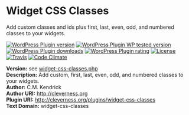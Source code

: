 # Widget CSS Classes

Add custom classes and ids plus first, last, even, odd, and numbered classes to your widgets.

[![WordPress Plugin version](https://img.shields.io/wordpress/plugin/v/widget-css-classes.svg?style=flat)](https://wordpress.org/plugins/widget-css-classes/)
[![WordPress Plugin WP tested version](https://img.shields.io/wordpress/v/widget-css-classes.svg?style=flat)](https://wordpress.org/plugins/widget-css-classes/)
[![WordPress Plugin downloads](https://img.shields.io/wordpress/plugin/dt/widget-css-classes.svg?style=flat)](https://wordpress.org/plugins/widget-css-classes/)
[![WordPress Plugin rating](https://img.shields.io/wordpress/plugin/r/widget-css-classes.svg?style=flat)](https://wordpress.org/plugins/widget-css-classes/)
[![License](https://img.shields.io/badge/license-GPL--2.0%2B-green.svg)](https://github.com/cleverness/widget-css-classes/blob/master/license.txt)
[![Travis](https://secure.travis-ci.org/cleverness/widget-css-classes.png?branch=master)](http://travis-ci.org/cleverness/widget-css-classes)
[![Code Climate](https://codeclimate.com/github/cleverness/widget-css-classes/badges/gpa.svg)](https://codeclimate.com/github/cleverness/widget-css-classes)

**Version:** see [widget-css-classes.php](/widget-css-classes.php)  
**Description:** Add custom, first, last, even, odd, and numbered classes to your widgets.  
**Author:** C.M. Kendrick  
**Author URI:** http://cleverness.org  
**Plugin URI:** http://cleverness.org/plugins/widget-css-classes  
**Text Domain:** widget-css-classes  
